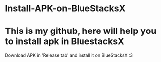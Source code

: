 # Install-APK-on-BlueStacksX
This is my github, here will help you to install apk in BluestacksX
============
Download APK in 'Release tab' and install it on BlueStacksX :3
